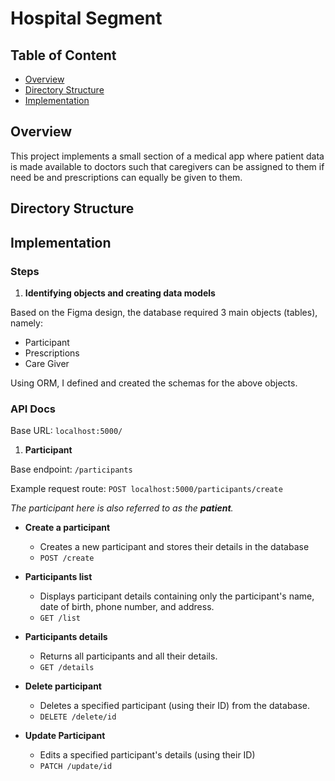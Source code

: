 # Hospital Segment

## Table of Content

- [Overview]()
- [Directory Structure]()
- [Implementation]()

## Overview
This project implements a small section of a medical app where patient data is made available to doctors such that
caregivers can be assigned to them if need be and prescriptions can equally be given to them.

## Directory Structure

## Implementation

### Steps
1. **Identifying objects and creating data models**

Based on the Figma design, the database required 3 main objects (tables), namely:
- Participant 
- Prescriptions
- Care Giver

Using ORM, I defined and created the schemas for the above objects.

### API Docs

Base URL: `localhost:5000/`
1. **Participant**

Base endpoint: `/participants`

Example request route:
`POST localhost:5000/participants/create`

_The participant here is also referred to as the **patient**._

- **Create a participant**
  - Creates a new participant and stores their details in the database
  - `POST /create`

- **Participants list**
  - Displays participant details containing only the participant's name, date of birth, phone number, and address.
  - `GET /list`

- **Participants details**
  - Returns all participants and all their details.
  - `GET /details`

- **Delete participant**
  - Deletes a specified participant (using their ID) from the database.
  - `DELETE /delete/id`

- **Update Participant**
  - Edits a specified participant's details (using their ID)
  - `PATCH /update/id`
